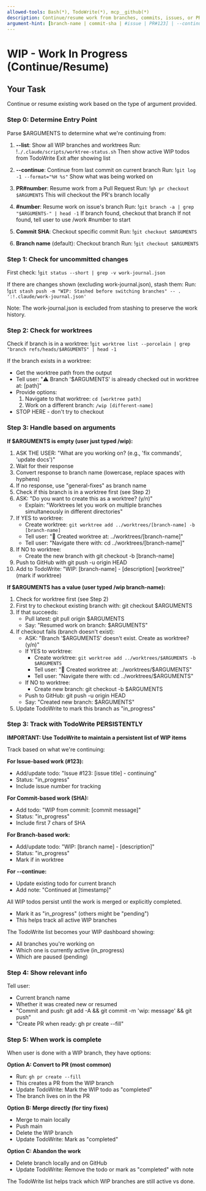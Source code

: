 ```yaml
---
allowed-tools: Bash(*), TodoWrite(*), mcp__github(*)
description: Continue/resume work from branches, commits, issues, or PRs
argument-hint: [branch-name | commit-sha | #issue | PR#123] | --continue | --list
---
```


# WIP - Work In Progress (Continue/Resume)

<!--
WHEN TO USE THIS COMMAND:
- Resuming work on EXISTING branches (most common)
- Continuing from a specific commit
- Jumping between different work in progress
- Picking up where you left off on an issue
- Continuing work from a PR
- Quick fixes that don't need issues

EXAMPLES:
/wip 150-add-authentication  - Resume work on branch
/wip abc123def              - Continue from specific commit
/wip #150                   - Resume work on issue #150
/wip PR#123                 - Continue work from PR #123
/wip --continue             - Continue from last commit on current branch
/wip --list                 - Show all WIP branches and their status
/wip fix-typo              - Quick fix without issue

PRIMARY USE: Continue/resume existing work
SECONDARY USE: Jump between different WIP items

For STARTING NEW work from an issue, use /work #123 instead!
-->

## Your Task

Continue or resume existing work based on the type of argument provided.

### Step 0: Determine Entry Point

Parse $ARGUMENTS to determine what we're continuing from:

1. **--list**: Show all WIP branches and worktrees
   Run: !`./.claude/scripts/worktree-status.sh`
   Then show active WIP todos from TodoWrite
   Exit after showing list

2. **--continue**: Continue from last commit on current branch
   Run: !`git log -1 --format="%H %s"`
   Show what was being worked on

3. **PR#number**: Resume work from a Pull Request
   Run: !`gh pr checkout $ARGUMENTS`
   This will checkout the PR's branch locally

4. **#number**: Resume work on issue's branch
   Run: !`git branch -a | grep "$ARGUMENTS-" | head -1`
   If branch found, checkout that branch
   If not found, tell user to use /work #number to start

5. **Commit SHA**: Checkout specific commit
   Run: !`git checkout $ARGUMENTS`
   
6. **Branch name** (default): Checkout branch
   Run: !`git checkout $ARGUMENTS`

### Step 1: Check for uncommitted changes

First check: !`git status --short | grep -v work-journal.json`

If there are changes shown (excluding work-journal.json), stash them:
Run: !`git stash push -m "WIP: Stashed before switching branches" -- . ':!.claude/work-journal.json'`

Note: The work-journal.json is excluded from stashing to preserve the work history.

### Step 2: Check for worktrees

Check if branch is in a worktree: !`git worktree list --porcelain | grep "branch refs/heads/$ARGUMENTS" | head -1`

If the branch exists in a worktree:
- Get the worktree path from the output
- Tell user: "⚠️ Branch '$ARGUMENTS' is already checked out in worktree at: [path]"
- Provide options:
  1. Navigate to that worktree: `cd [worktree path]`
  2. Work on a different branch: `/wip [different-name]`
- STOP HERE - don't try to checkout

### Step 3: Handle based on arguments

**If $ARGUMENTS is empty (user just typed /wip):**
1. ASK THE USER: "What are you working on? (e.g., 'fix commands', 'update docs')"
2. Wait for their response
3. Convert response to branch name (lowercase, replace spaces with hyphens)
4. If no response, use "general-fixes" as branch name
5. Check if this branch is in a worktree first (see Step 2)
6. ASK: "Do you want to create this as a worktree? (y/n)"
   - Explain: "Worktrees let you work on multiple branches simultaneously in different directories"
7. If YES to worktree:
   - Create worktree: `git worktree add ../worktrees/[branch-name] -b [branch-name]`
   - Tell user: "📁 Created worktree at: ../worktrees/[branch-name]"
   - Tell user: "Navigate there with: cd ../worktrees/[branch-name]"
8. If NO to worktree:
   - Create the new branch with git checkout -b [branch-name]
9. Push to GitHub with git push -u origin HEAD
10. Add to TodoWrite: "WIP: [branch-name] - [description] [worktree]" (mark if worktree)

**If $ARGUMENTS has a value (user typed /wip branch-name):**
1. Check for worktree first (see Step 2)
2. First try to checkout existing branch with: git checkout $ARGUMENTS
3. If that succeeds:
   - Pull latest: git pull origin $ARGUMENTS
   - Say: "Resumed work on branch: $ARGUMENTS"
4. If checkout fails (branch doesn't exist):
   - ASK: "Branch '$ARGUMENTS' doesn't exist. Create as worktree? (y/n)"
   - If YES to worktree:
     - Create worktree: `git worktree add ../worktrees/$ARGUMENTS -b $ARGUMENTS`
     - Tell user: "📁 Created worktree at: ../worktrees/$ARGUMENTS"
     - Tell user: "Navigate there with: cd ../worktrees/$ARGUMENTS"
   - If NO to worktree:
     - Create new branch: git checkout -b $ARGUMENTS
   - Push to GitHub: git push -u origin HEAD
   - Say: "Created new branch: $ARGUMENTS"
5. Update TodoWrite to mark this branch as "in_progress"

### Step 3: Track with TodoWrite PERSISTENTLY

**IMPORTANT: Use TodoWrite to maintain a persistent list of WIP items**

Track based on what we're continuing:

**For Issue-based work (#123):**
- Add/update todo: "Issue #123: [issue title] - continuing"
- Status: "in_progress"
- Include issue number for tracking

**For Commit-based work (SHA):**
- Add todo: "WIP from commit: [commit message]"
- Status: "in_progress"
- Include first 7 chars of SHA

**For Branch-based work:**
- Add/update todo: "WIP: [branch name] - [description]"
- Status: "in_progress"
- Mark if in worktree

**For --continue:**
- Update existing todo for current branch
- Add note: "Continued at [timestamp]"

All WIP todos persist until the work is merged or explicitly completed.
- Mark it as "in_progress" (others might be "pending")
- This helps track all active WIP branches

The TodoWrite list becomes your WIP dashboard showing:
- All branches you're working on
- Which one is currently active (in_progress)
- Which are paused (pending)

### Step 4: Show relevant info

Tell user:
- Current branch name
- Whether it was created new or resumed
- "Commit and push: git add -A && git commit -m 'wip: message' && git push"
- "Create PR when ready: gh pr create --fill"

### Step 5: When work is complete

When user is done with a WIP branch, they have options:

**Option A: Convert to PR (most common)**
- Run: `gh pr create --fill`
- This creates a PR from the WIP branch
- Update TodoWrite: Mark the WIP todo as "completed"
- The branch lives on in the PR

**Option B: Merge directly (for tiny fixes)**
- Merge to main locally
- Push main
- Delete the WIP branch
- Update TodoWrite: Mark as "completed"

**Option C: Abandon the work**
- Delete branch locally and on GitHub
- Update TodoWrite: Remove the todo or mark as "completed" with note

The TodoWrite list helps track which WIP branches are still active vs done.
